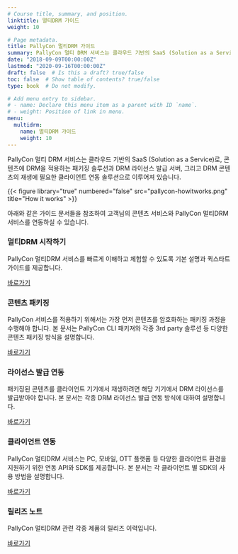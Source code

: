 ```yaml
---
# Course title, summary, and position.
linktitle: 멀티DRM 가이드
weight: 10

# Page metadata.
title: PallyCon 멀티DRM 가이드
summary: PallyCon 멀티 DRM 서비스는 클라우드 기반의 SaaS (Solution as a Service)로, 콘텐츠에 DRM을 적용하는 패키징 솔루션과 DRM 라이선스 발급 서버, 그리고 DRM 콘텐츠의 재생에 필요한 클라이언트 연동 솔루션으로 이루어져 있습니다.
date: "2018-09-09T00:00:00Z"
lastmod: "2020-09-16T00:00:00Z"
draft: false  # Is this a draft? true/false
toc: false  # Show table of contents? true/false
type: book  # Do not modify.

# Add menu entry to sidebar.
# - name: Declare this menu item as a parent with ID `name`.
# - weight: Position of link in menu.
menu:
  multidrm:
    name: 멀티DRM 가이드
    weight: 10
--- 
```


PallyCon 멀티 DRM 서비스는 클라우드 기반의 SaaS (Solution as a Service)로, 콘텐츠에 DRM을 적용하는 패키징 솔루션과 DRM 라이선스 발급 서버, 그리고 DRM 콘텐츠의 재생에 필요한 클라이언트 연동 솔루션으로 이루어져 있습니다.

{{< figure library="true" numbered="false" src="pallycon-howitworks.png" title="How it works" >}}

아래와 같은 가이드 문서들을 참조하여 고객님의 콘텐츠 서비스와 PallyCon 멀티DRM 서비스를 연동하실 수 있습니다.

<div class="row">
  <div class="col-sm-6">
    <div class="card">
      <div class="card-body">
        <h3 class="card-title">멀티DRM 시작하기</h3>
        <p class="card-text">PallyCon 멀티DRM 서비스를 빠르게 이해하고 체험할 수 있도록 기본 설명과 퀵스타트 가이드를 제공합니다.</p>
        <a href="./getting-started/" class="btn btn-primary">바로가기</a>
      </div>
    </div>
  </div>
  <div class="col-sm-6">
    <div class="card">
      <div class="card-body">
        <h3 class="card-title">콘텐츠 패키징</h3>
        <p class="card-text">PallyCon 서비스를 적용하기 위해서는 가장 먼저 콘텐츠를 암호화하는 패키징 과정을 수행해야 합니다. 본 문서는 PallyCon CLI 패키져와 각종 3rd party 솔루션 등 다양한 콘텐츠 패키징 방식을 설명합니다.</p>
        <a href="./packaging/" class="btn btn-primary">바로가기</a>
      </div>
    </div>
  </div>
  <div class="col-sm-6">
    <div class="card">
      <div class="card-body">
        <h3 class="card-title">라이선스 발급 연동</h3>
        <p class="card-text">패키징된 콘텐츠를 클라이언트 기기에서 재생하려면 해당 기기에서 DRM 라이선스를 발급받아야 합니다. 본 문서는 각종 DRM 라이선스 발급 연동 방식에 대하여 설명합니다.</p>
        <a href="./license/" class="btn btn-primary">바로가기</a>
      </div>
    </div>
  </div>
  <div class="col-sm-6">
    <div class="card">
      <div class="card-body">
        <h3 class="card-title">클라이언트 연동</h3>
        <p class="card-text">PallyCon 멀티DRM 서비스는 PC, 모바일, OTT 플랫폼 등 다양한 클라이언트 환경을 지원하기 위한 연동 API와 SDK를 제공합니다. 본 문서는 각 클라이언트 별 SDK의 사용 방법을 설명합니다.</p>
        <a href="./clients/" class="btn btn-primary">바로가기</a>
      </div>
    </div>
  </div>
  <div class="col-sm-6">
    <div class="card">
      <div class="card-body">
        <h3 class="card-title">릴리즈 노트</h3>
        <p class="card-text">PallyCon 멀티DRM 관련 각종 제품의 릴리즈 이력입니다.</p>
        <a href="./release-notes/" class="btn btn-primary">바로가기</a>
      </div>
    </div>
  </div>
</div>
